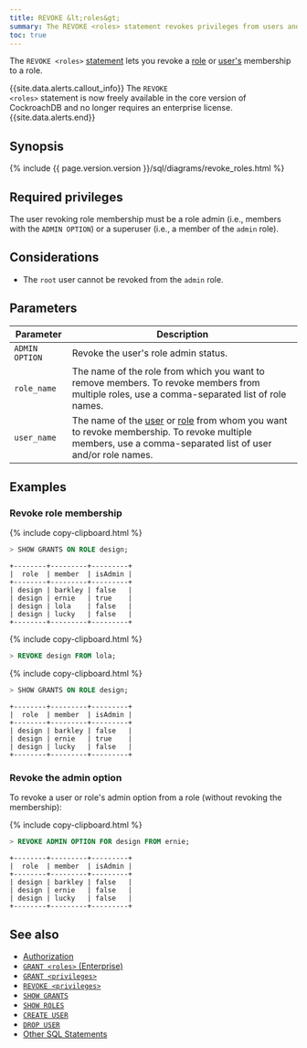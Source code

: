 ```yaml
---
title: REVOKE &lt;roles&gt;
summary: The REVOKE <roles> statement revokes privileges from users and/or roles.
toc: true
---
```


The `REVOKE <roles>` [statement](sql-statements.html) lets you revoke a [role](authorization.html#create-and-manage-roles) or [user's](authorization.html#create-and-manage-users) membership to a role.

{{site.data.alerts.callout_info}}
The <code>REVOKE &lt;roles&gt;</code> statement is now freely available in the core version of CockroachDB and no longer requires an enterprise license.
{{site.data.alerts.end}}

## Synopsis

<div>
  {% include {{ page.version.version }}/sql/diagrams/revoke_roles.html %}
</div>

## Required privileges

The user revoking role membership must be a role admin (i.e., members with the `ADMIN OPTION`) or a superuser (i.e., a member of the `admin` role).

## Considerations

- The `root` user cannot be revoked from the `admin` role.

## Parameters

Parameter | Description
----------|------------
`ADMIN OPTION` | Revoke the user's role admin status.
`role_name` | The name of the role from which you want to remove members. To revoke members from multiple roles, use a comma-separated list of role names.
`user_name` | The name of the [user](authorization.html#create-and-manage-users) or [role](authorization.html#create-and-manage-roles) from whom you want to revoke membership. To revoke multiple members, use a comma-separated list of user and/or role names.

## Examples

### Revoke role membership

{% include copy-clipboard.html %}
~~~ sql
> SHOW GRANTS ON ROLE design;
~~~

~~~
+--------+---------+---------+
|  role  | member  | isAdmin |
+--------+---------+---------+
| design | barkley | false   |
| design | ernie   | true    |
| design | lola    | false   |
| design | lucky   | false   |
+--------+---------+---------+
~~~

{% include copy-clipboard.html %}
~~~ sql
> REVOKE design FROM lola;
~~~

{% include copy-clipboard.html %}
~~~ sql
> SHOW GRANTS ON ROLE design;
~~~

~~~
+--------+---------+---------+
|  role  | member  | isAdmin |
+--------+---------+---------+
| design | barkley | false   |
| design | ernie   | true    |
| design | lucky   | false   |
+--------+---------+---------+
~~~

### Revoke the admin option

To revoke a user or role's admin option from a role (without revoking the membership):

{% include copy-clipboard.html %}
~~~ sql
> REVOKE ADMIN OPTION FOR design FROM ernie;
~~~

~~~
+--------+---------+---------+
|  role  | member  | isAdmin |
+--------+---------+---------+
| design | barkley | false   |
| design | ernie   | false   |
| design | lucky   | false   |
+--------+---------+---------+
~~~

## See also

- [Authorization](authorization.html)
- [`GRANT <roles>` (Enterprise)](grant-roles.html)
- [`GRANT <privileges>`](grant.html)
- [`REVOKE <privileges>`](revoke.html)
- [`SHOW GRANTS`](show-grants.html)
- [`SHOW ROLES`](show-roles.html)
- [`CREATE USER`](create-user.html)
- [`DROP USER`](drop-user.html)
- [Other SQL Statements](sql-statements.html)
